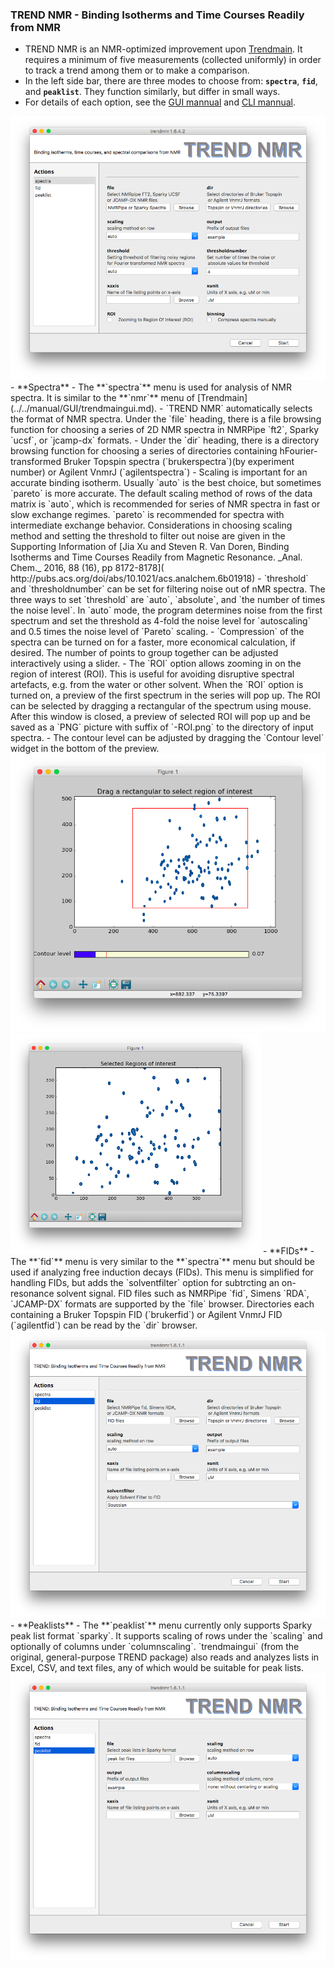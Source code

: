 ### TREND NMR - Binding Isotherms and  Time Courses Readily from NMR  
- TREND NMR is an NMR-optimized improvement upon [Trendmain](../../manual/GUI/trendmaingui.md). 
It requires a minimum of five measurements (collected uniformly) in
order to track a trend among them or to make a comparison.  
- In the left side bar, there are three modes to choose from: **`spectra`**, 
**`fid`**, and **`peaklist`**. They function similarly, 
but differ in small ways. 
- For details of each option, see the [GUI mannual](../../manual/GUI/trendmaingui.md) 
and [CLI mannual]((../../manual/CLI/trendmain.md)).  
<img src="../png/trendmain/trendnmr_1.png" alt="trendnmr_spectra" width="600">  
- **Spectra**  
- The **`spectra`**  menu is used for analysis of NMR spectra. It is similar 
to the **`nmr`** menu of [Trendmain](../../manual/GUI/trendmaingui.md). 
- `TREND NMR` automatically selects the format of NMR spectra. Under the
  `file` heading, there is a file browsing function for choosing a
series of 2D NMR spectra in NMRPipe `ft2`, Sparky `ucsf`, or `jcamp-dx`
formats.  
- Under the `dir` heading, there is a directory browsing function for
  choosing a series of directories containing hFourier-transformed 
Bruker Topspin spectra (`brukerspectra`)(by experiment number) or 
Agilent VnmrJ (`agilentspectra`)   
- Scaling is important for an accurate binding isotherm. Usually `auto`
  is the best choice, but sometimes `pareto` is more accurate. The
default scaling method of rows of the data matrix is `auto`, which is
recommended for series of NMR spectra in fast or slow exchange regimes.
`pareto` is recommended for spectra with intermediate exchange behavior.
Considerations in choosing scaling method and setting the threshold to
filter out noise are given in the Supporting Information of [Jia Xu
and Steven R. Van Doren, Binding Isotherms and Time Courses Readily from
Magnetic Resonance. _Anal. Chem._ 2016, 88 (16), pp 8172-8178](
  http://pubs.acs.org/doi/abs/10.1021/acs.analchem.6b01918)  
- `threshold` and `thresholdnumber` can be set for filtering noise out
  of nMR spectra. The three ways to set `threshold` are `auto`,
`absolute`, and `the number of times the noise level`. In `auto` mode,
the program determines noise from the first spectrum and set the
threshold as 4-fold the noise level for `autoscaling` and 0.5 times the
noise level of `Pareto` scaling.  
- `Compression` of the spectra can be turned on for a faster, more
  economical calculation, if desired. The number of points to group
together can be adjusted interactively using a slider.  
- The `ROI` option allows zooming in on the region of interest (ROI).
  This is useful for avoiding disruptive spectral artefacts, e.g. from
the water or other solvent. 
When the `ROI` option is turned on, a preview of the first spectrum in the 
series will pop up. The ROI can be selected by dragging a rectangular of the spectrum using 
mouse. After this window is closed, a preview of selected ROI will pop up 
and be saved as a `PNG` picture with suffix of `-ROI.png` to the directory 
of input spectra.  
- The contour level can be adjusted by dragging the  
`Contour level` widget in the bottom of the preview. 
<img src="../png/trendmain/ROI_1.png" alt="trendnmr_ROI_1" width="600">  
<img src="../png/trendmain/ROI_2.png" alt="trendnmr_ROI_1" width="400">  
- **FIDs**  
- The **`fid`** menu is very similar to the **`spectra`** menu but 
should be used if analyzing free induction decays (FIDs). This menu is
simplified for handling FIDs, but adds the `solventfilter` option for
subtrcting an on-resonance solvent signal. FID files such as NMRPipe
`fid`, Simens `RDA`, 
`JCAMP-DX` formats are supported by the `file` browser. Directories each containing a Bruker Topspin FID (`brukerfid`) or 
Agilent VnmrJ FID (`agilentfid`) can be read by the `dir` browser.  
<img src="../png/trendmain/trendnmr_2.png" alt="trendnmr_fid" width="600"> 
- **Peaklists**  
- The **`peaklist`** menu currently only supports Sparky peak list format 
`sparky`. It supports scaling of rows under the `scaling` and optionally
of columns under `columnscaling`. `trendmaingui` (from the original,
general-purpose TREND package) also reads and analyzes lists in Excel,
CSV, and text files, any of which would be suitable for peak lists.  
<img src="../png/trendmain/trendnmr_3.png" alt="trendnmr_peaklist" width="600"> 


